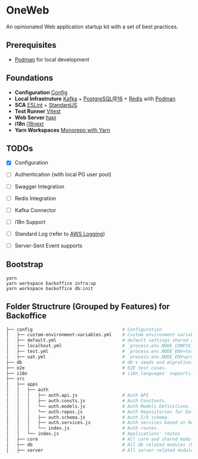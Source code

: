 # OneWeb
An opinionated Web application startup kit with a set of best practices.


## Prerequisites

- [Podman](https://podman.io/) for local development


## Foundations

- **Configuration** [Config](https://www.npmjs.com/package/config)
- **Local Infrastruture** [Kafka](https://kafka.apache.org/) + [PostgreSQL@16](https://www.postgresql.org/) + [Redis](https://redis.io/) with [Podman](https://podman.io/)
- **SCA** [ESLint](https://eslint.org/) + [StandardJS](https://standardjs.com/)
- **Test Runner** [Vitest](https://vitest.dev)
- **Web Server** [hapi](https://hapi.dev/)
- **i18n** [i18next](https://www.i18next.com/)
- **Yarn Workspaces** [Monorepo with Yarn](https://yarnpkg.com/features/workspaces)


## TODOs

- [x] Configuration
- [ ] Authentication (with local PG user pool)
- [ ] Swagger Integration
- [ ] Redis Integration
- [ ] Kafka Connector
- [ ] i18n Support
- [ ] Standard Log (refer to [AWS Logging](https://docs.aws.amazon.com/prescriptive-guidance/latest/logging-monitoring-for-application-owners/event-attributes.html))
- [ ] Server-Sent Event supports


## Bootstrap

```shell
yarn
yarn workspace backoffice infra:up
yarn workspace backoffice db:init
```


## Folder Structrure (Grouped by Features) for Backoffice

```bash
├── config                                  # Configuration
│   ├── custom-environment-variables.yml    # Custom environment variables with highest priority.
│   ├── default.yml                         # default settings shared across all environments & deployments.
│   ├── localhost.yml                       # `process.env.NODE_CONFIG_ENV=localhost`local devlopment settings.
│   ├── test.yml                            # `process.env.NODE_ENV=test`.
│   ├── uat.yml                             # `process.env.NODE_ENV=production` and `process.env.NODE_CONFIG_ENV=uat`.
├── db                                      # db's seeds and migrations.
├── e2e                                     # E2E test cases.
├── i18n                                    # i18n languages' supports.
├── src
│   ├── apps
│   │   ├── auth
│   │   │   ├── auth.api.js                 # Auth API
│   │   │   ├── auth.consts.js              # Auth Constants.
│   │   │   └── auth.models.js              # Auth Models Definitions.
│   │   │   └── auth.repos.js               # Auth Repositories for Data Access Abstractions.
│   │   │   ├── auth.schema.js              # Auth I/O schema.
│   │   │   ├── auth.services.js            # Auth services based on Repositories.
│   │   │   └── index.js                    # Auth routes.
│   │   └── index.js                        # Applications' routes
│   ├── core                                # All core and shared modules (biz-agnostic).
│   ├── db                                  # All db related modules (biz-agnostic).
│   ├── server                              # All server related modules (biz-agnostic).
```
